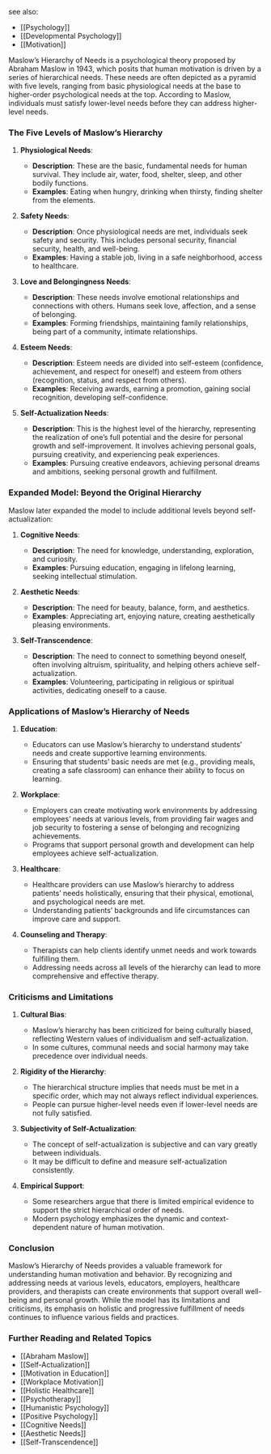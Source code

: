 see also:
- [[Psychology]]
- [[Developmental Psychology]]
- [[Motivation]]

Maslow’s Hierarchy of Needs is a psychological theory proposed by Abraham Maslow in 1943, which posits that human motivation is driven by a series of hierarchical needs. These needs are often depicted as a pyramid with five levels, ranging from basic physiological needs at the base to higher-order psychological needs at the top. According to Maslow, individuals must satisfy lower-level needs before they can address higher-level needs.

### The Five Levels of Maslow’s Hierarchy

1. **Physiological Needs**:
   - **Description**: These are the basic, fundamental needs for human survival. They include air, water, food, shelter, sleep, and other bodily functions.
   - **Examples**: Eating when hungry, drinking when thirsty, finding shelter from the elements.

2. **Safety Needs**:
   - **Description**: Once physiological needs are met, individuals seek safety and security. This includes personal security, financial security, health, and well-being.
   - **Examples**: Having a stable job, living in a safe neighborhood, access to healthcare.

3. **Love and Belongingness Needs**:
   - **Description**: These needs involve emotional relationships and connections with others. Humans seek love, affection, and a sense of belonging.
   - **Examples**: Forming friendships, maintaining family relationships, being part of a community, intimate relationships.

4. **Esteem Needs**:
   - **Description**: Esteem needs are divided into self-esteem (confidence, achievement, and respect for oneself) and esteem from others (recognition, status, and respect from others).
   - **Examples**: Receiving awards, earning a promotion, gaining social recognition, developing self-confidence.

5. **Self-Actualization Needs**:
   - **Description**: This is the highest level of the hierarchy, representing the realization of one’s full potential and the desire for personal growth and self-improvement. It involves achieving personal goals, pursuing creativity, and experiencing peak experiences.
   - **Examples**: Pursuing creative endeavors, achieving personal dreams and ambitions, seeking personal growth and fulfillment.

### Expanded Model: Beyond the Original Hierarchy

Maslow later expanded the model to include additional levels beyond self-actualization:

1. **Cognitive Needs**:
   - **Description**: The need for knowledge, understanding, exploration, and curiosity.
   - **Examples**: Pursuing education, engaging in lifelong learning, seeking intellectual stimulation.

2. **Aesthetic Needs**:
   - **Description**: The need for beauty, balance, form, and aesthetics.
   - **Examples**: Appreciating art, enjoying nature, creating aesthetically pleasing environments.

3. **Self-Transcendence**:
   - **Description**: The need to connect to something beyond oneself, often involving altruism, spirituality, and helping others achieve self-actualization.
   - **Examples**: Volunteering, participating in religious or spiritual activities, dedicating oneself to a cause.

### Applications of Maslow’s Hierarchy of Needs

1. **Education**:
   - Educators can use Maslow’s hierarchy to understand students’ needs and create supportive learning environments.
   - Ensuring that students’ basic needs are met (e.g., providing meals, creating a safe classroom) can enhance their ability to focus on learning.

2. **Workplace**:
   - Employers can create motivating work environments by addressing employees’ needs at various levels, from providing fair wages and job security to fostering a sense of belonging and recognizing achievements.
   - Programs that support personal growth and development can help employees achieve self-actualization.

3. **Healthcare**:
   - Healthcare providers can use Maslow’s hierarchy to address patients’ needs holistically, ensuring that their physical, emotional, and psychological needs are met.
   - Understanding patients’ backgrounds and life circumstances can improve care and support.

4. **Counseling and Therapy**:
   - Therapists can help clients identify unmet needs and work towards fulfilling them.
   - Addressing needs across all levels of the hierarchy can lead to more comprehensive and effective therapy.

### Criticisms and Limitations

1. **Cultural Bias**:
   - Maslow’s hierarchy has been criticized for being culturally biased, reflecting Western values of individualism and self-actualization.
   - In some cultures, communal needs and social harmony may take precedence over individual needs.

2. **Rigidity of the Hierarchy**:
   - The hierarchical structure implies that needs must be met in a specific order, which may not always reflect individual experiences.
   - People can pursue higher-level needs even if lower-level needs are not fully satisfied.

3. **Subjectivity of Self-Actualization**:
   - The concept of self-actualization is subjective and can vary greatly between individuals.
   - It may be difficult to define and measure self-actualization consistently.

4. **Empirical Support**:
   - Some researchers argue that there is limited empirical evidence to support the strict hierarchical order of needs.
   - Modern psychology emphasizes the dynamic and context-dependent nature of human motivation.

### Conclusion

Maslow’s Hierarchy of Needs provides a valuable framework for understanding human motivation and behavior. By recognizing and addressing needs at various levels, educators, employers, healthcare providers, and therapists can create environments that support overall well-being and personal growth. While the model has its limitations and criticisms, its emphasis on holistic and progressive fulfillment of needs continues to influence various fields and practices.

### Further Reading and Related Topics

- [[Abraham Maslow]]
- [[Self-Actualization]]
- [[Motivation in Education]]
- [[Workplace Motivation]]
- [[Holistic Healthcare]]
- [[Psychotherapy]]
- [[Humanistic Psychology]]
- [[Positive Psychology]]
- [[Cognitive Needs]]
- [[Aesthetic Needs]]
- [[Self-Transcendence]]